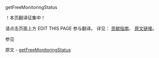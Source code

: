  getFreeMonitoringStatus

 ！本页翻译征集中！

请点击页面上方 EDIT THIS PAGE 参与翻译。
详见：
[贡献指南]( https://github.com/JinMuInfo/MongoDB-Manual-zh/blob/master/CONTRIBUTING.md )、
[原文链接](  https://docs.mongodb.com/manual/reference/command/getFreeMonitoringStatus/  )。

 参见

原文 - [getFreeMonitoringStatus]( https://docs.mongodb.com/manual/reference/command/getFreeMonitoringStatus/ )

